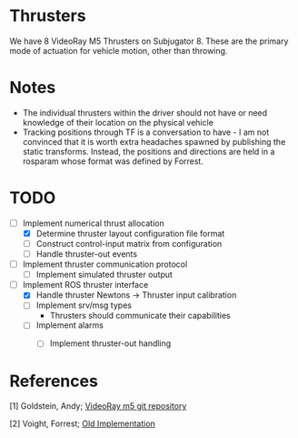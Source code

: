 Thrusters
=========

We have 8 VideoRay M5 Thrusters on Subjugator 8. These are the primary mode of actuation for vehicle motion, other than throwing.

# Notes

- The individual thrusters within the driver should not have or need knowledge of their location on the physical vehicle
- Tracking positions through TF is a conversation to have - I am not convinced that it is worth extra  headaches spawned by publishing the static transforms. Instead, the positions and directions are held in a rosparam whose format was defined by Forrest.

# TODO

* [ ] Implement numerical thrust allocation
    * [x] Determine thruster layout configuration file format
    * [ ] Construct control-input matrix from configuration
    * [ ] Handle thruster-out events
* [ ] Implement thruster communication protocol
    * [ ] Implement simulated thruster output
* [ ] Implement ROS thruster interface
    * [x] Handle thruster Newtons -> Thruster input calibration
    * [ ] Implement srv/msg types
        * Thrusters should communicate their capabilities
    * [ ] Implement alarms
        * [ ] Implement thruster-out handling


# References

[1] Goldstein, Andy; [VideoRay m5 git repository](https://github.com/videoray/Thruster)

[2] Voight, Forrest; [Old Implementation](https://github.com/uf-mil/software-common/blob/master/videoray_m5_thruster_driver/scripts/videoray_m5_thruster_driver)